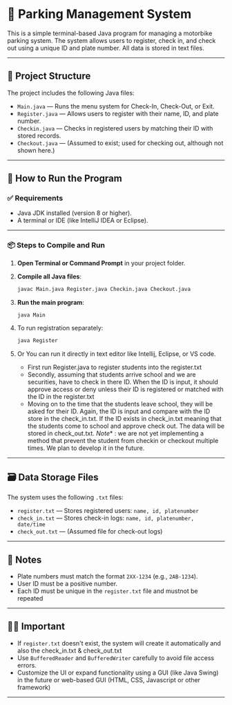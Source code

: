# 🚗 Parking Management System

This is a simple terminal-based Java program for managing a motorbike parking system. The system allows users to register, check in, and check out using a unique ID and plate number. All data is stored in text files.

---

## 📁 Project Structure

The project includes the following Java files:

- `Main.java` — Runs the menu system for Check-In, Check-Out, or Exit.
- `Register.java` — Allows users to register with their name, ID, and plate number.
- `Checkin.java` — Checks in registered users by matching their ID with stored records.
- `Checkout.java` — (Assumed to exist; used for checking out, although not shown here.)

---

## 📝 How to Run the Program

### ✅ Requirements

- Java JDK installed (version 8 or higher).
- A terminal or IDE (like IntelliJ IDEA or Eclipse).

---

### 📦 Steps to Compile and Run

1. **Open Terminal or Command Prompt** in your project folder.

2. **Compile all Java files**:
   ```bash
   javac Main.java Register.java Checkin.java Checkout.java

3. **Run the main program**:
   ```bash
   java Main
   ```

4. To run registration separately:
   ```bash
   java Register
   ```
5. Or You can run it directly in text editor like Intellij, Eclipse, or VS code.
   - First run Register.java to register students into the register.txt
   - Secondly, assuming that students arrive school and we are securities, have to check in there ID. When the ID is input, it should approve access or deny unless their ID is registered or matched with the ID in the register.txt
   - Moving on to the time that the students leave school, they will be asked for their ID. Again, the ID is input and compare with the ID store in the check_in.txt. If the ID exists in check_in.txt meaning that the students come to school and approve check out. The data will be stored in check_out.txt. *Note** : we are not yet implementing a method that prevent the student from checkin or checkout multiple times. We plan to develop it in the future.
   
---

## 🗃️ Data Storage Files

The system uses the following `.txt` files:

- `register.txt` — Stores registered users: `name, id, platenumber`
- `check_in.txt` — Stores check-in logs: `name, id, platenumber, date/time`
- `check_out.txt` — (Assumed file for check-out logs)

---

## 📌 Notes

- Plate numbers must match the format `2XX-1234` (e.g., `2AB-1234`).
- User ID must be a positive number.
- Each ID must be unique in the `register.txt` file and mustnot be repeated

---

## 🧑‍💻 Important

- If `register.txt` doesn't exist, the system will create it automatically and also the check_in.txt & check_out.txt
- Use `BufferedReader` and `BufferedWriter` carefully to avoid file access errors.
- Customize the UI or expand functionality using a GUI (like Java Swing) in the future or web-based GUI (HTML, CSS, Javascript or other framework)

---
